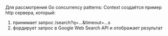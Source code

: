 Для рассмотрения Go concurrency patterns: Context создаётся пример http сервера, который:
1) принимает запрос /search?q=...&timeout=...s
2) фордирует запрос в Google Web Search API и отображает результат